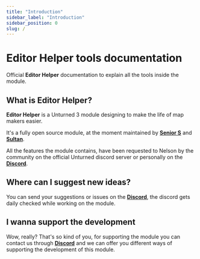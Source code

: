 ```yaml
---
title: "Introduction"
sidebar_label: "Introduction"
sidebar_position: 0
slug: /
---
```


# Editor Helper tools documentation

Official **Editor Helper** documentation to explain all the tools inside the module.

## What is Editor Helper?

**Editor Helper** is a Unturned 3 module designing to make the life of map makers easier.

It's a fully open source module, at the moment maintained by **[Senior S](https://github.com/Senior-S)** and **[Sultan](https://github.com/JienSultan)**.

All the features the module contains, have been requested to Nelson by the community on the official Unturned discord server or personally on the **[Discord](https://discord.gg/Y3jD5K2Q8C)**.

## Where can I suggest new ideas?

You can send your suggestions or issues on the **[Discord](https://discord.gg/Y3jD5K2Q8C)**, the discord gets daily checked while working on the module.

## I wanna support the development

Wow, really? That's so kind of you, for supporting the module you can contact us through **[Discord](https://discord.gg/Y3jD5K2Q8C)** and we can offer you different ways of supporting the development of this module.

